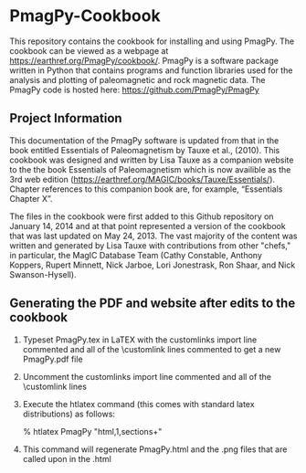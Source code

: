 PmagPy-Cookbook
===============

This repository contains the cookbook for installing and using PmagPy. The cookbook can be viewed as a webpage at https://earthref.org/PmagPy/cookbook/. PmagPy is a software package written in Python that contains programs and function libraries used for the analysis and plotting of paleomagnetic and rock magnetic data. The PmagPy code is hosted here: https://github.com/PmagPy/PmagPy 

Project Information
---------------

This documentation of the PmagPy software is updated from that in the book entitled Essentials of Paleomagnetism by Tauxe et al., (2010). This cookbook was designed and written by Lisa Tauxe as a companion website to the the book Essentials of Paleomagnetism which is now availible as the 3rd web edition (https://earthref.org/MAGIC/books/Tauxe/Essentials/). Chapter references to this companion book are, for example, “Essentials Chapter X”.

The files in the cookbook were first added to this Github repository on January 14, 2014 and at that point represented a version of the cookbook that was last updated on May 24, 2013. The vast majority of the content was written and generated by Lisa Tauxe with contributions from other "chefs," in particular, the MagIC Database Team (Cathy Constable, Anthony Koppers, Rupert Minnett, Nick Jarboe, Lori Jonestrask, Ron Shaar, and Nick Swanson-Hysell).

Generating the PDF and website after edits to the cookbook
---------------
1) Typeset PmagPy.tex in LaTEX with the customlinks import line commented and all of the \customlink lines commented to get a new PmagPy.pdf file

2) Uncomment the customlinks import line commented and all of the \customlink lines

3) Execute the htlatex command (this comes with standard latex distributions) as follows:

    % htlatex PmagPy "html,1,sections+"
    
4) This command will regenerate PmagPy.html and the .png files that are called upon in the .html

